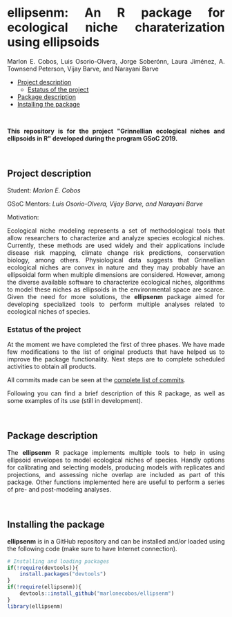 ellipsenm: An R package for ecological niche charaterization using ellipsoids
================
Marlon E. Cobos, Luis Osorio-Olvera, Jorge Soberónn, Laura Jiménez, A. Townsend Peterson, Vijay Barve, and Narayani Barve

-   [Project description](#project-description)
    -   [Estatus of the project](#estatus-of-the-project)
-   [Package description](#package-description)
-   [Installing the package](#installing-the-package)

<style>
body {text-align: justify}
</style>
<br>

**This repository is for the project "Grinnellian ecological niches and ellipsoids in R" developed during the program GSoC 2019.**

<br>

Project description
-------------------

Student: *Marlon E. Cobos*

GSoC Mentors: *Luis Osorio-Olvera, Vijay Barve, and Narayani Barve*

Motivation:

Ecological niche modeling represents a set of methodological tools that allow researchers to characterize and analyze species ecological niches. Currently, these methods are used widely and their applications include disease risk mapping, climate change risk predictions, conservation biology, among others. Physiological data suggests that Grinnellian ecological niches are convex in nature and they may probably have an ellipsoidal form when multiple dimensions are considered. However, among the diverse available software to characterize ecological niches, algorithms to model these niches as ellipsoids in the environmental space are scarce. Given the need for more solutions, the **ellipsenm** package aimed for developing specialized tools to perform multiple analyses related to ecological niches of species.

### Estatus of the project

At the moment we have completed the first of three phases. We have made few modifications to the list of original products that have helped us to improve the package functionality. Next steps are to complete scheduled activities to obtain all products.

All commits made can be seen at the <a href="https://github.com/marlonecobos/ellipsenm/commits/master" target="_blank">complete list of commits</a>.

Following you can find a brief description of this R package, as well as some examples of its use (still in development).

<br>

Package description
-------------------

The **ellipsenm** R package implements multiple tools to help in using ellipsoid envelopes to model ecological niches of species. Handly options for calibrating and selecting models, producing models with replicates and projections, and assessing niche overlap are included as part of this package. Other functions implemented here are useful to perform a series of pre- and post-modeling analyses.

<br>

Installing the package
----------------------

**ellipsenm** is in a GitHub repository and can be installed and/or loaded using the following code (make sure to have Internet connection).

``` r
# Installing and loading packages
if(!require(devtools)){
    install.packages("devtools")
}
if(!require(ellipsenm)){
    devtools::install_github("marlonecobos/ellipsenm")
}
library(ellipsenm)
```

<br>
